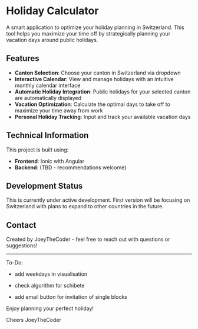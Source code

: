 # Holiday Calculator

A smart application to optimize your holiday planning in Switzerland. This tool helps you maximize your time off by strategically planning your vacation days around public holidays.

## Features

- **Canton Selection**: Choose your canton in Switzerland via dropdown
- **Interactive Calendar**: View and manage holidays with an intuitive monthly calendar interface
- **Automatic Holiday Integration**: Public holidays for your selected canton are automatically displayed
- **Vacation Optimization**: Calculate the optimal days to take off to maximize your time away from work
- **Personal Holiday Tracking**: Input and track your available vacation days

## Technical Information

This project is built using:
- **Frontend**: Ionic with Angular
- **Backend**: (TBD - recommendations welcome)

## Development Status

This is currently under active development. First version will be focusing on Switzerland with plans to expand to other countries in the future.

## Contact

Created by JoeyTheCoder - feel free to reach out with questions or suggestions!

---

To-Do:

- add weekdays in visualisation

- check algorithm for schibete

- add email button for invitation of single blocks

Enjoy planning your perfect holiday!

Cheers JoeyTheCoder


